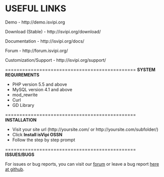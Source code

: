 <strong>USEFUL LINKS</strong>
==============================================

<p>Demo - http://demo.isvipi.org</p>
<p>Download (Stable) - http://isvipi.org/download/</p>
<p>Documentation - http://isvipi.org/docs/</p>
<p>Forum - http://forum.isvipi.org/</p>
<p>Customization/Support - http://isvipi.org/support/</p>

==============================================
<strong>SYSTEM REQUIREMENTS</strong>
<ul>
<li>PHP version 5.5 and above</li>
<li>MySQL version 4.1 and above</li>
<li>mod_rewrite</li>
<li>Curl</li>
<li>GD Library</li>
</ul>
==============================================
<strong>INSTALLATION</strong>

<ul>
<li>Visit your site url (http://yoursite.com/ or http://yoursite.com/subfolder/)</li>
<li>Click <strong>Install isVipi OSSN</strong></li>
<li>Follow the step by step prompt</li>
</ul>

==============================================
<strong>ISSUES/BUGS</strong>

For issues or bug reports, you can visit our <a href="http://forum.isvipi.org" target="_blank">forum</a> or leave a bug report <a href="https://github.com/IsVipiOfficial/IsVipi-OSSN/issues">here at github</a>.
